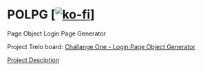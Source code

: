 # POLPG  [[![ko-fi](https://www.ko-fi.com/img/githubbutton_sm.svg)](https://ko-fi.com/X7X5144XE)]
Page Object Login Page Generator

Project Trelo board: [Challange One - Login Page Object Generator](https://trello.com/b/OrUS1uFz/challange-one-login-page-object-generator)

[Project Desciption](https://thebrokentest.com/12-program-challenge-the-login-page-generator/)
